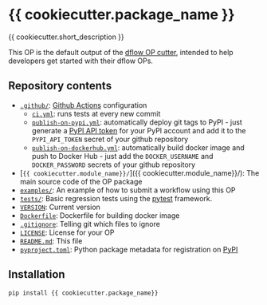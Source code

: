 # {{ cookiecutter.package_name }}

{{ cookiecutter.short_description }}

This OP is the default output of the
[dflow OP cutter](https://github.com/deepmodeling/dflow-op-cutter),
intended to help developers get started with their dflow OPs.

## Repository contents

* [`.github/`](.github/): [Github Actions](https://github.com/features/actions) configuration
  * [`ci.yml`](.github/workflows/ci.yml): runs tests at every new commit
  * [`publish-on-pypi.yml`](.github/workflows/publish-on-pypi.yml): automatically deploy git tags to PyPI - just generate a [PyPI API token](https://pypi.org/help/#apitoken) for your PyPI account and add it to the `PYPI_API_TOKEN` secret of your github repository
  * [`publish-on-dockerhub.yml`](.github/workflows/publish-on-dockerhub.yml): automatically build docker image and push to Docker Hub - just add the `DOCKER_USERNAME` and `DOCKER_PASSWORD` secrets of your github repository
* [`{{ cookiecutter.module_name}}/`]({{ cookiecutter.module_name}}/): The main source code of the OP package
* [`examples/`](examples/): An example of how to submit a workflow using this OP
* [`tests/`](tests/): Basic regression tests using the [pytest](https://docs.pytest.org/en/latest/) framework.
* [`VERSION`](VERSION): Current version
* [`Dockerfile`](Dockerfile): Dockerfile for building docker image
* [`.gitignore`](.gitignore): Telling git which files to ignore
* [`LICENSE`](LICENSE): License for your OP
* [`README.md`](README.md): This file
* [`pyproject.toml`](pyproject.toml): Python package metadata for registration on [PyPI](https://pypi.org/)

## Installation

```shell
pip install {{ cookiecutter.package_name}}
```
